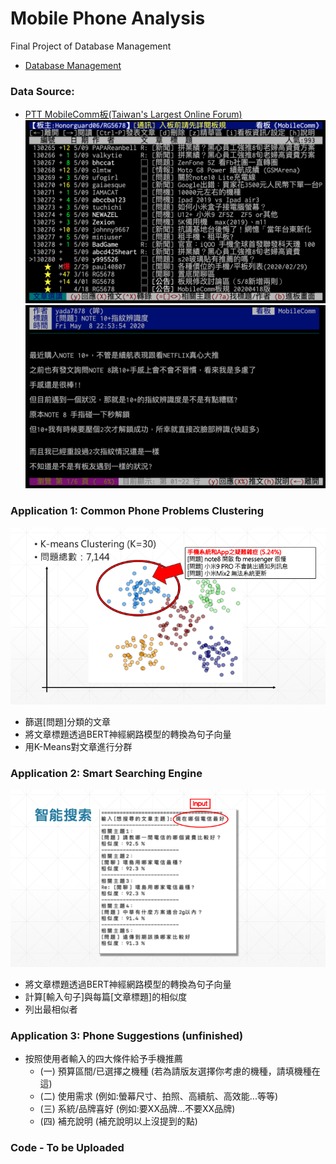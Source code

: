 # Mobile Phone Analysis
Final Project of Database Management
- [Database Management](http://homepage.ntu.edu.tw/~wyang/db2019/index.html)

### Data Source:
- [PTT MobileComm板(Taiwan's Largest Online Forum)](https://www.ptt.cc/bbs/MobileComm/index.html)
![alt text](mobileComm1.png "手機板1")
![alt text](mobileComm2.png "手機板2")

### Application 1: Common Phone Problems Clustering
![alt text](Phone_Problems_Clustering.png "手機板2")
- 篩選[問題]分類的文章
- 將文章標題透過BERT神經網路模型的轉換為句子向量
- 用K-Means對文章進行分群


### Application 2: Smart Searching Engine
![alt text](Phone_Searching_Engine.png "手機板2")
- 將文章標題透過BERT神經網路模型的轉換為句子向量
- 計算[輸入句子]與每篇[文章標題]的相似度
- 列出最相似者


### Application 3: Phone Suggestions (unfinished)
- 按照使用者輸入的四大條件給予手機推薦
	- (一) 預算區間/已選擇之機種 (若為請版友選擇你考慮的機種，請填機種在這)
	- (二) 使用需求 (例如:螢幕尺寸、拍照、高續航、高效能...等等)
	- (三) 系統/品牌喜好 (例如:要XX品牌...不要XX品牌)
	- (四) 補充說明 (補充說明以上沒提到的點)

### Code - To be Uploaded
